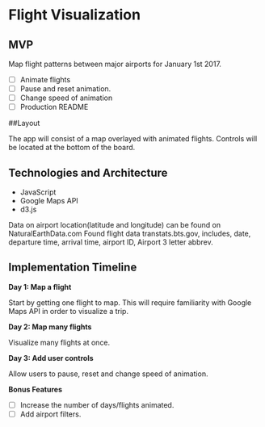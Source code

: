 # Flight Visualization
## MVP
Map flight patterns between major airports for January 1st 2017.

- [ ] Animate flights
- [ ] Pause and reset animation.
- [ ] Change speed of animation
- [ ] Production README

##Layout

The app will consist of a map overlayed with animated flights. Controls will be located at the bottom of the board.

## Technologies and Architecture

* JavaScript
* Google Maps API
* d3.js

Data on airport location(latitude and longitude) can be found on NaturalEarthData.com
Found flight data transtats.bts.gov, includes, date, departure time, arrival time, airport ID, Airport 3 letter abbrev.


## Implementation Timeline
**Day 1: Map a flight**

Start by getting one flight to map. This will require familiarity with Google Maps API in order to visualize a trip.

**Day 2: Map many flights**

Visualize many flights at once.

**Day 3: Add user controls**

Allow users to pause, reset and change speed of animation.

**Bonus Features**

- [ ] Increase the number of days/flights animated.
- [ ] Add airport filters.
